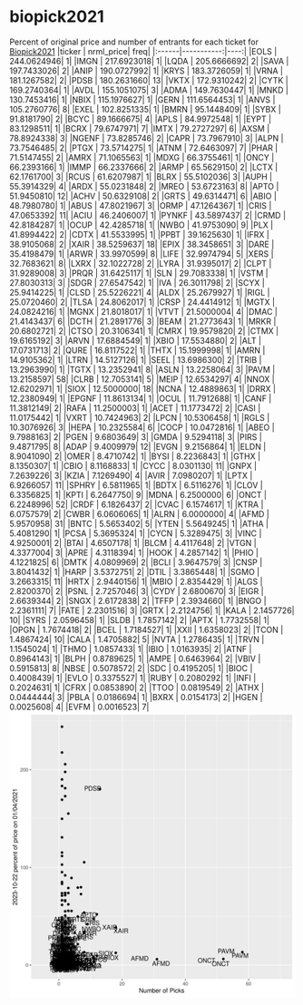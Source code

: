 # biopick2021
Percent of original price and number of entrants for each ticket for [Biopick2021](https://twitter.com/hashtag/Biopick2021)
|ticker |  nrml_price| freq|
|:------|-----------:|----:|
|EOLS   | 244.0624946|    1|
|IMGN   | 217.6923018|    1|
|LQDA   | 205.6666692|    2|
|SAVA   | 197.7433026|    2|
|ANIP   | 190.0727992|    1|
|KRYS   | 183.3726059|    1|
|VRNA   | 181.1267582|    2|
|PDSB   | 180.2631660|   13|
|VKTX   | 172.9310242|    2|
|CYTK   | 169.2740364|    1|
|AVDL   | 155.1051075|    3|
|ADMA   | 149.7630447|    1|
|MNKD   | 130.7453416|    1|
|NBIX   | 115.1976627|    1|
|GERN   | 111.6564453|    1|
|ANVS   | 105.2760776|    8|
|EXEL   | 102.8251335|    1|
|BMRN   |  95.1448409|    1|
|SYBX   |  91.8181790|    2|
|BCYC   |  89.1666675|    4|
|APLS   |  84.9972548|    1|
|EYPT   |  83.1298511|    1|
|BCRX   |  79.6747971|    7|
|IMTX   |  79.2727297|    6|
|AXSM   |  78.8924338|    3|
|NGENF  |  73.8285746|    2|
|CAPR   |  73.7967910|    3|
|ALPN   |  73.7546485|    2|
|PTGX   |  73.5714275|    1|
|ATNM   |  72.6463097|    7|
|PHAR   |  71.5147455|    2|
|AMRX   |  71.1065563|    1|
|MDXG   |  66.3755461|    1|
|ONCY   |  66.2393166|    1|
|IMMP   |  66.2337666|    2|
|ARMP   |  65.5629150|    2|
|LCTX   |  62.1761700|    3|
|RCUS   |  61.6207987|    1|
|BLRX   |  55.5102036|    3|
|AUPH   |  55.3914329|    4|
|ARDX   |  55.0231848|    2|
|MREO   |  53.6723163|    8|
|APTO   |  51.9450810|   12|
|ACHV   |  50.6329108|    2|
|GRTS   |  49.6314471|    6|
|ABIO   |  48.7980780|    1|
|ABUS   |  47.8021967|    3|
|ORMP   |  47.1264367|    1|
|CRIS   |  47.0653392|   11|
|ACIU   |  46.2406007|    1|
|PYNKF  |  43.5897437|    2|
|CRMD   |  42.8184287|    1|
|OCUP   |  42.4285718|    1|
|NWBO   |  41.9753090|    9|
|PLX    |  41.8994422|    2|
|CDTX   |  41.5533995|    1|
|PPBT   |  39.1625630|    1|
|IFRX   |  38.9105068|    2|
|XAIR   |  38.5259637|   18|
|EPIX   |  38.3458651|    3|
|DARE   |  35.4198479|    1|
|ARWR   |  33.9970599|    8|
|LIFE   |  32.9974794|    5|
|XERS   |  32.7683621|    8|
|LXRX   |  32.1022728|    2|
|LYRA   |  31.9395017|    2|
|CLPT   |  31.9289008|    3|
|PRQR   |  31.6425117|    1|
|SLN    |  29.7083338|    1|
|VSTM   |  27.8030313|    3|
|SDGR   |  27.6547542|    1|
|IVA    |  26.3011798|    2|
|SCYX   |  25.9414225|    1|
|CLSD   |  25.5226221|    4|
|ALDX   |  25.2679927|    1|
|RIGL   |  25.0720460|    2|
|TLSA   |  24.8062017|    1|
|CRSP   |  24.4414912|    1|
|MGTX   |  24.0824216|    1|
|MGNX   |  21.8018017|    1|
|VTVT   |  21.5000004|    4|
|DMAC   |  21.4143437|    6|
|DCTH   |  21.2891776|    3|
|BEAM   |  21.2773643|    1|
|MRKR   |  20.6802721|    2|
|CTSO   |  20.3106341|    1|
|CMRX   |  19.9579820|    2|
|CTMX   |  19.6165192|    3|
|ARVN   |  17.6884549|    1|
|XBIO   |  17.5534880|    2|
|ALT    |  17.0731713|    2|
|QURE   |  16.8117522|    1|
|THTX   |  15.1999998|    1|
|AMRN   |  14.9105362|    1|
|LTRN   |  14.5127126|    1|
|SEEL   |  13.6986300|    2|
|TRIB   |  13.2963990|    1|
|TGTX   |  13.2352941|    8|
|ASLN   |  13.2258064|    3|
|PAVM   |  13.2158597|   58|
|CLRB   |  12.7053141|    5|
|MEIP   |  12.6534297|    4|
|NNOX   |  12.6202971|    1|
|SIOX   |  12.5000000|   18|
|NCNA   |  12.4889863|    1|
|DRRX   |  12.2380949|    1|
|EPGNF  |  11.8613134|    1|
|OCUL   |  11.7912688|    1|
|CANF   |  11.3812149|    2|
|RAFA   |  11.2500003|    1|
|ACET   |  11.1773472|    2|
|CASI   |  11.0175442|    1|
|VXRT   |  10.7424963|    2|
|LPCN   |  10.5306458|    1|
|RGLS   |  10.3076926|    3|
|HEPA   |  10.2325584|    6|
|COCP   |  10.0472816|    1|
|ABEO   |   9.7988163|    2|
|PGEN   |   9.6803649|    3|
|GMDA   |   9.5294118|    3|
|PIRS   |   9.4871795|    8|
|ADAP   |   9.4009979|   12|
|EVGN   |   9.2156864|    1|
|ELDN   |   8.9041090|    2|
|OMER   |   8.4710742|    1|
|BYSI   |   8.2236843|    1|
|GTHX   |   8.1350307|    1|
|CBIO   |   8.1168833|    1|
|CYCC   |   8.0301130|   11|
|GNPX   |   7.2639226|    3|
|KZIA   |   7.1269490|    4|
|AVIR   |   7.0980207|    1|
|LPTX   |   6.9266057|   11|
|SPHRY  |   6.5811965|    1|
|BDTX   |   6.5116276|    1|
|CLOV   |   6.3356825|    1|
|KPTI   |   6.2647750|    9|
|MDNA   |   6.2500000|    6|
|ONCT   |   6.2248996|   52|
|CRDF   |   6.1826437|    2|
|CVAC   |   6.1574617|    1|
|KTRA   |   6.0757579|    2|
|CWBR   |   6.0606065|    1|
|ALRN   |   6.0000000|    4|
|AFMD   |   5.9570958|   31|
|BNTC   |   5.5653402|    5|
|YTEN   |   5.5649245|    1|
|ATHA   |   5.4081290|    1|
|PCSA   |   5.3695324|    1|
|CYCN   |   5.3289475|    3|
|VINC   |   4.9250001|    2|
|BTAI   |   4.6507178|    1|
|BLCM   |   4.4117648|    2|
|VTGN   |   4.3377004|    3|
|APRE   |   4.3118394|    1|
|HOOK   |   4.2857142|    1|
|PHIO   |   4.1221825|    6|
|DMTK   |   4.0809969|    2|
|BCLI   |   3.9647579|    3|
|CNSP   |   3.8041432|    1|
|HARP   |   3.5372751|    2|
|DTIL   |   3.3865448|    1|
|SGMO   |   3.2663315|   11|
|HRTX   |   2.9440156|    1|
|MBIO   |   2.8354429|    1|
|ALGS   |   2.8200370|    2|
|PSNL   |   2.7257046|    3|
|CYDY   |   2.6800670|    3|
|EIGR   |   2.6639344|    2|
|SNGX   |   2.6172838|    2|
|TFFP   |   2.3934660|    1|
|BNGO   |   2.2361111|    7|
|FATE   |   2.2301516|    3|
|GRTX   |   2.2124756|    1|
|KALA   |   2.1457726|   10|
|SYRS   |   2.0596458|    1|
|SLDB   |   1.7857142|    2|
|APTX   |   1.7732558|    1|
|OPGN   |   1.7674418|    2|
|BCEL   |   1.7184527|    1|
|XXII   |   1.6358023|    2|
|TCON   |   1.4867424|   10|
|CALA   |   1.4705882|    5|
|NVTA   |   1.2786435|    1|
|TRVN   |   1.1545024|    1|
|THMO   |   1.0857433|    1|
|IBIO   |   1.0163935|    2|
|ATNF   |   0.8964143|    1|
|BLPH   |   0.8789625|    1|
|AMPE   |   0.6463964|    2|
|VBIV   |   0.5915813|    8|
|NBSE   |   0.5078572|    2|
|SDC    |   0.4195205|    1|
|BIOC   |   0.4008439|    1|
|EVLO   |   0.3375527|    1|
|RUBY   |   0.2080292|    1|
|INFI   |   0.2024631|    1|
|CFRX   |   0.0853890|    2|
|TTOO   |   0.0819549|    2|
|ATHX   |   0.0444444|    3|
|PBLA   |   0.0186694|    1|
|BXRX   |   0.0154173|    2|
|HGEN   |   0.0025608|    4|
|EVFM   |   0.0016523|    7|
![retvspicks](biopicks.png?raw=true)
